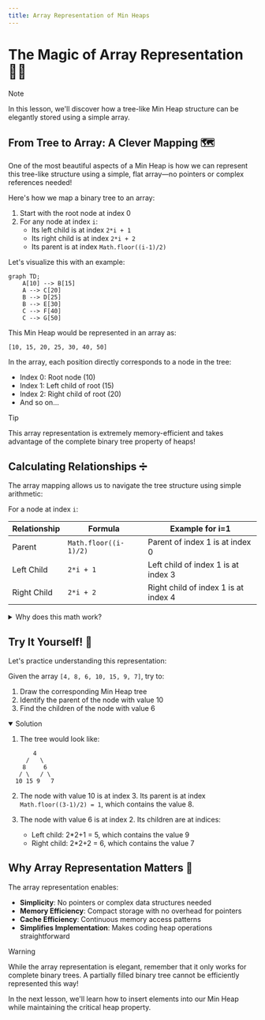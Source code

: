 ```yaml
---
title: Array Representation of Min Heaps
---
```


# The Magic of Array Representation 🧙‍♂️

> [!NOTE]
> In this lesson, we'll discover how a tree-like Min Heap structure can be elegantly stored using a simple array.

## From Tree to Array: A Clever Mapping 🗺️

One of the most beautiful aspects of a Min Heap is how we can represent this tree-like structure using a simple, flat array—no pointers or complex references needed!

Here's how we map a binary tree to an array:

1. Start with the root node at index 0
2. For any node at index `i`:
   - Its left child is at index `2*i + 1`
   - Its right child is at index `2*i + 2`
   - Its parent is at index `Math.floor((i-1)/2)`

Let's visualize this with an example:

```mermaid
graph TD;
    A[10] --> B[15]
    A --> C[20]
    B --> D[25]
    B --> E[30]
    C --> F[40]
    C --> G[50]
```

This Min Heap would be represented in an array as:

`[10, 15, 20, 25, 30, 40, 50]`

In the array, each position directly corresponds to a node in the tree:
- Index 0: Root node (10)
- Index 1: Left child of root (15)
- Index 2: Right child of root (20)
- And so on...

> [!TIP]
> This array representation is extremely memory-efficient and takes advantage of the complete binary tree property of heaps!

## Calculating Relationships ➗

The array mapping allows us to navigate the tree structure using simple arithmetic:

For a node at index `i`:

| Relationship | Formula | Example for i=1 |
| ------------ | ------- | --------------- |
| Parent | `Math.floor((i-1)/2)` | Parent of index 1 is at index 0 |
| Left Child | `2*i + 1` | Left child of index 1 is at index 3 |
| Right Child | `2*i + 2` | Right child of index 1 is at index 4 |

<details>
<summary>Why does this math work?</summary>

These formulas are derived from the way complete binary trees fill up:
- Level 0 has 2^0 = 1 node (the root)
- Level 1 has 2^1 = 2 nodes
- Level 2 has 2^2 = 4 nodes
- And so on...

By filling the tree level by level, left to right, we create a pattern where the left child is always at position 2i+1 and the right child at 2i+2.
</details>

## Try It Yourself! 🧩

Let's practice understanding this representation:

Given the array `[4, 8, 6, 10, 15, 9, 7]`, try to:

1. Draw the corresponding Min Heap tree
2. Identify the parent of the node with value 10
3. Find the children of the node with value 6

<details open>
<summary>Solution</summary>

1. The tree would look like:
```
       4
     /   \
    8     6
   / \   / \
  10 15 9   7
```

2. The node with value 10 is at index 3. Its parent is at index `Math.floor((3-1)/2) = 1`, which contains the value 8.

3. The node with value 6 is at index 2. Its children are at indices:
   - Left child: 2*2+1 = 5, which contains the value 9
   - Right child: 2*2+2 = 6, which contains the value 7
</details>

## Why Array Representation Matters 🎯

The array representation enables:

- **Simplicity**: No pointers or complex data structures needed
- **Memory Efficiency**: Compact storage with no overhead for pointers
- **Cache Efficiency**: Continuous memory access patterns
- **Simplifies Implementation**: Makes coding heap operations straightforward

> [!WARNING]
> While the array representation is elegant, remember that it only works for complete binary trees. A partially filled binary tree cannot be efficiently represented this way!

In the next lesson, we'll learn how to insert elements into our Min Heap while maintaining the critical heap property. 